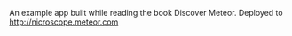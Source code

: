 An example app built while reading the book Discover Meteor. Deployed to http://nicroscope.meteor.com

